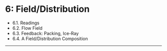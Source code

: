 # 6: Field/Distribution



* 6.1. Readings
* 6.2. Flow Field
* 6.3. Feedback: Packing, Ice-Ray
* 6.4. A Field/Distribution Composition

---

<!-- 
PAST VERSIONS: 
https://courses.ideate.cmu.edu/60-428/f2021/index.html%3Fp=1430.html
https://github.com/golanlevin/DrawingWithMachines/blob/main/assignments/2024/07_field/README.md

-->